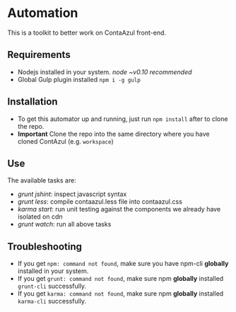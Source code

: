 # Automation
This is a toolkit to better work on ContaAzul front-end.

## Requirements
- Nodejs installed in your system. *node ~v0.10 recommended*
- Global Gulp plugin installed ```npm i -g gulp ```

## Installation
- To get this automator up and running, just run `npm install` after to clone the repo.
- **Important** Clone the repo into the same directory where you have cloned ContAzul (e.g. `workspace`)

## Use
The available tasks are:
- *grunt jshint*: inspect javascript syntax
- *grunt less*: compile contaazul.less file into contaazul.css
- *karma start*: run unit testing against the components we already have isolated on cdn
- *grunt watch*: run all above tasks

## Troubleshooting
- If you get `npm: command not found`, make sure you have npm-cli **globally** installed in your system.
- If you get `grunt: command not found`, make sure npm **globally** installed `grunt-cli` successfully.
- If you get `karma: command not found`, make sure npm **globally** installed `karma-cli` successfully.
